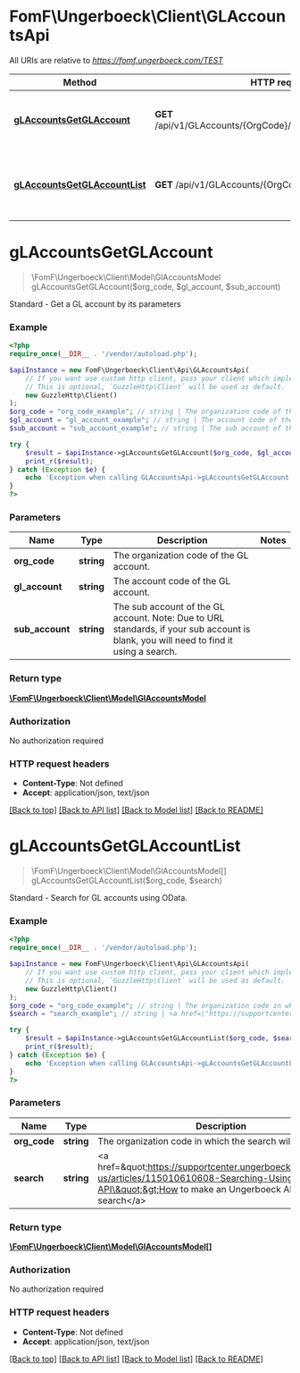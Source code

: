 # FomF\Ungerboeck\Client\GLAccountsApi

All URIs are relative to *https://fomf.ungerboeck.com/TEST*

Method | HTTP request | Description
------------- | ------------- | -------------
[**gLAccountsGetGLAccount**](GLAccountsApi.md#gLAccountsGetGLAccount) | **GET** /api/v1/GLAccounts/{OrgCode}/{GLAccount}/{SubAccount} | Standard - Get a GL account by its parameters
[**gLAccountsGetGLAccountList**](GLAccountsApi.md#gLAccountsGetGLAccountList) | **GET** /api/v1/GLAccounts/{OrgCode} | Standard - Search for GL accounts using OData.


# **gLAccountsGetGLAccount**
> \FomF\Ungerboeck\Client\Model\GlAccountsModel gLAccountsGetGLAccount($org_code, $gl_account, $sub_account)

Standard - Get a GL account by its parameters

### Example
```php
<?php
require_once(__DIR__ . '/vendor/autoload.php');

$apiInstance = new FomF\Ungerboeck\Client\Api\GLAccountsApi(
    // If you want use custom http client, pass your client which implements `GuzzleHttp\ClientInterface`.
    // This is optional, `GuzzleHttp\Client` will be used as default.
    new GuzzleHttp\Client()
);
$org_code = "org_code_example"; // string | The organization code of the GL account.
$gl_account = "gl_account_example"; // string | The account code of the GL account.
$sub_account = "sub_account_example"; // string | The sub account of the GL account.  Note: Due to URL standards, if your sub account is blank, you will need to find it using a search.

try {
    $result = $apiInstance->gLAccountsGetGLAccount($org_code, $gl_account, $sub_account);
    print_r($result);
} catch (Exception $e) {
    echo 'Exception when calling GLAccountsApi->gLAccountsGetGLAccount: ', $e->getMessage(), PHP_EOL;
}
?>
```

### Parameters

Name | Type | Description  | Notes
------------- | ------------- | ------------- | -------------
 **org_code** | **string**| The organization code of the GL account. |
 **gl_account** | **string**| The account code of the GL account. |
 **sub_account** | **string**| The sub account of the GL account.  Note: Due to URL standards, if your sub account is blank, you will need to find it using a search. |

### Return type

[**\FomF\Ungerboeck\Client\Model\GlAccountsModel**](../Model/GlAccountsModel.md)

### Authorization

No authorization required

### HTTP request headers

 - **Content-Type**: Not defined
 - **Accept**: application/json, text/json

[[Back to top]](#) [[Back to API list]](../../README.md#documentation-for-api-endpoints) [[Back to Model list]](../../README.md#documentation-for-models) [[Back to README]](../../README.md)

# **gLAccountsGetGLAccountList**
> \FomF\Ungerboeck\Client\Model\GlAccountsModel[] gLAccountsGetGLAccountList($org_code, $search)

Standard - Search for GL accounts using OData.

### Example
```php
<?php
require_once(__DIR__ . '/vendor/autoload.php');

$apiInstance = new FomF\Ungerboeck\Client\Api\GLAccountsApi(
    // If you want use custom http client, pass your client which implements `GuzzleHttp\ClientInterface`.
    // This is optional, `GuzzleHttp\Client` will be used as default.
    new GuzzleHttp\Client()
);
$org_code = "org_code_example"; // string | The organization code in which the search will take place
$search = "search_example"; // string | <a href=\"https://supportcenter.ungerboeck.com/hc/en-us/articles/115010610608-Searching-Using-the-API\">How to make an Ungerboeck API search</a>

try {
    $result = $apiInstance->gLAccountsGetGLAccountList($org_code, $search);
    print_r($result);
} catch (Exception $e) {
    echo 'Exception when calling GLAccountsApi->gLAccountsGetGLAccountList: ', $e->getMessage(), PHP_EOL;
}
?>
```

### Parameters

Name | Type | Description  | Notes
------------- | ------------- | ------------- | -------------
 **org_code** | **string**| The organization code in which the search will take place |
 **search** | **string**| &lt;a href&#x3D;\&quot;https://supportcenter.ungerboeck.com/hc/en-us/articles/115010610608-Searching-Using-the-API\&quot;&gt;How to make an Ungerboeck API search&lt;/a&gt; |

### Return type

[**\FomF\Ungerboeck\Client\Model\GlAccountsModel[]**](../Model/GlAccountsModel.md)

### Authorization

No authorization required

### HTTP request headers

 - **Content-Type**: Not defined
 - **Accept**: application/json, text/json

[[Back to top]](#) [[Back to API list]](../../README.md#documentation-for-api-endpoints) [[Back to Model list]](../../README.md#documentation-for-models) [[Back to README]](../../README.md)

